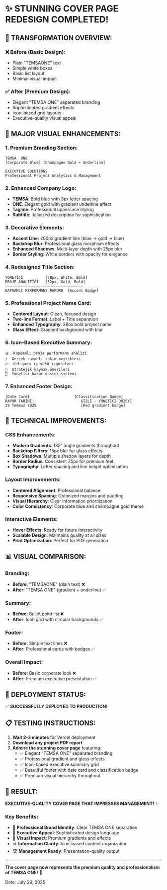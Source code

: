 # ✨ STUNNING COVER PAGE REDESIGN COMPLETED!

## 🎯 **TRANSFORMATION OVERVIEW:**

### ❌ **Before (Basic Design):**
- Plain "TEMSAONE" text
- Simple white boxes
- Basic list layout
- Minimal visual impact

### ✅ **After (Premium Design):**
- Elegant "TEMSA ONE" separated branding
- Sophisticated gradient effects
- Icon-based grid layouts
- Executive-quality visual appeal

## 🎨 **MAJOR VISUAL ENHANCEMENTS:**

### **1. Premium Branding Section:**
```
TEMSA  ONE
[Corporate Blue] [Champagne Gold + Underline]

EXECUTIVE SOLUTIONS
Professional Project Analytics & Management
```

### **2. Enhanced Company Logo:**
- **TEMSA**: Bold blue with 3px letter spacing
- **ONE**: Elegant gold with gradient underline effect
- **Tagline**: Professional uppercase styling
- **Subtitle**: Italicized description for sophistication

### **3. Decorative Elements:**
- **Accent Line**: 200px gradient line (blue → gold → blue)
- **Backdrop Blur**: Professional glass morphism effects
- **Enhanced Shadows**: Multi-layer depth with 25px blur
- **Border Styling**: White borders with opacity for elegance

### **4. Redesigned Title Section:**
```
YÖNETİCİ          [78px, White, Bold]
PROJE ANALİTİĞİ   [52px, Gold, Bold]
───────────────────────────────────
KAPSAMLI PERFORMANS RAPORU  [Accent Badge]
```

### **5. Professional Project Name Card:**
- **Centered Layout**: Clean, focused design
- **Two-line Format**: Label + Title separation
- **Enhanced Typography**: 28px bold project name
- **Glass Effect**: Gradient background with blur

### **6. Icon-Based Executive Summary:**
```
📊  Kapsamlı proje performans analizi
⚡  Gerçek zamanlı takım metrikleri  
📈  Gelişmiş iş yükü içgörüleri
🎯  Stratejik kaynak önerileri
💼  Yönetici karar destek sistemi
```

### **7. Enhanced Footer Design:**
```
[Date Card]                    [Classification Badge]
RAPOR TARİHİ:                     GİZLİ - YÖNETİCİ DÜZEYİ
29 Temmuz 2025                    [Red gradient badge]
```

## 🔧 **TECHNICAL IMPROVEMENTS:**

### **CSS Enhancements:**
- **Modern Gradients**: 135° angle gradients throughout
- **Backdrop Filters**: 15px blur for glass effects
- **Box Shadows**: Multiple shadow layers for depth
- **Border Radius**: Consistent 25px for premium feel
- **Typography**: Letter spacing and line height optimization

### **Layout Improvements:**
- **Centered Alignment**: Professional balance
- **Responsive Spacing**: Optimized margins and padding
- **Visual Hierarchy**: Clear information prioritization
- **Color Consistency**: Corporate blue and champagne gold theme

### **Interactive Elements:**
- **Hover Effects**: Ready for future interactivity
- **Scalable Design**: Maintains quality at all sizes
- **Print Optimization**: Perfect for PDF generation

## 📊 **VISUAL COMPARISON:**

### **Branding:**
- **Before**: "TEMSAONE" (plain text) ❌
- **After**: "TEMSA ONE" (gradient + underline) ✅

### **Summary:**
- **Before**: Bullet point list ❌
- **After**: Icon grid with circular backgrounds ✅

### **Footer:**
- **Before**: Simple text lines ❌
- **After**: Professional cards with badges ✅

### **Overall Impact:**
- **Before**: Basic corporate look ❌
- **After**: Premium executive presentation ✅

## 🚀 **DEPLOYMENT STATUS:**
✅ **SUCCESSFULLY DEPLOYED TO PRODUCTION!**

## 📋 **TESTING INSTRUCTIONS:**
1. **Wait 2-3 minutes** for Vercel deployment
2. **Download any project PDF report**
3. **Admire the stunning cover page** featuring:
   - ✅ Elegant "TEMSA ONE" separated branding
   - ✅ Professional gradient and glass effects
   - ✅ Icon-based executive summary grid
   - ✅ Beautiful footer with date card and classification badge
   - ✅ Premium visual hierarchy throughout

## 🎉 **RESULT:**
**EXECUTIVE-QUALITY COVER PAGE THAT IMPRESSES MANAGEMENT!** ✨

### **Key Benefits:**
- 🎯 **Professional Brand Identity**: Clear TEMSA ONE separation
- 💼 **Executive Appeal**: Sophisticated design language
- 🎨 **Visual Impact**: Premium gradients and effects
- 📊 **Information Clarity**: Icon-based content organization
- 🏆 **Management Ready**: Presentation-quality output

---
**The cover page now represents the premium quality and professionalism of TEMSA ONE!** 🎯

Date: July 29, 2025
